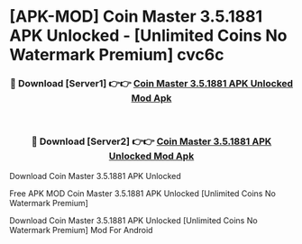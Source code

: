 # [APK-MOD] Coin Master 3.5.1881 APK Unlocked - [Unlimited Coins No Watermark Premium] cvc6c



<div align="center">
<h3>🔴 Download [Server1] 👉👉 <a href="https://momento.my/?title=Coin_Master_3.5.1881_APK_Unlocked">Coin Master 3.5.1881 APK Unlocked Mod Apk</a></h3><br>

<h3>🔴 Download [Server2] 👉👉 <a href="https://momento.my/?title=Coin_Master_3.5.1881_APK_Unlocked">Coin Master 3.5.1881 APK Unlocked Mod Apk</a></h3>
</div>



Download Coin Master 3.5.1881 APK Unlocked 

Free APK MOD Coin Master 3.5.1881 APK Unlocked [Unlimited Coins No Watermark Premium]

Download Coin Master 3.5.1881 APK Unlocked [Unlimited Coins No Watermark Premium] Mod For Android
